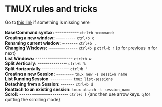 # TMUX rules and tricks

Go to [this link](https://tmuxcheatsheet.com/) if something is missing here\
\
**Base Command syntax:** ------------ ```ctrl+b <command>```\
**Creating a new window:** ---------- ```ctrl+b c```\
**Renaming current window:** -------- ```ctrl+b ,```\
**Changing Windows:** --------------- ```ctrl+b p``` ```ctrl+b n``` {p for previous, n for next}\
**List Windows:** ------------------- ```ctrl+b w```\
**Split Vertically:** --------------- ```ctrl+b %```\
**Split Horizontally** -------------- ```ctrl+b "```\
**Creating a new Session:** --------- ```tmux new -s session_name```\
**List Running Session:** ----------- ```tmux list-sessions```\
**Detaching from a Session:** ------- ```ctrl+b d```\
**Reattach to an existing session:**  ```tmux attach -t session_name```\
**Scroll:** ------------------------- ```ctrl+b [``` {and then use arrow keys. ```q``` for quitting the scrolling mode}